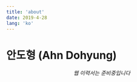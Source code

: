 ```yaml
---
title: 'about'
date: 2019-4-28
lang: 'ko'
---
```


# 안도형 (Ahn Dohyung)

<div align="center">

_웹 이력서는 준비중입니다_

</div>
